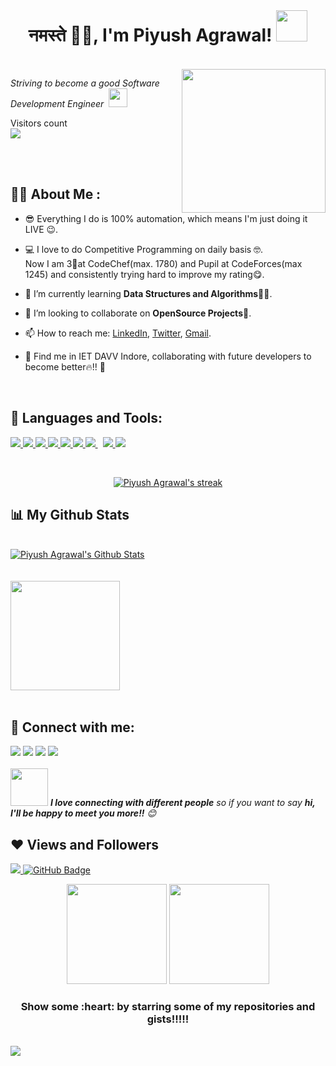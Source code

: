 <!-- <a href="#"><img width="100%" height="auto" src="https://i.imgur.com/iXuL1HG.png" height="160px"/></a> -->
<br>
<!-- <br> -->
<!-- ### <h1 align="center">Hey👋,𝐟𝐞𝐥𝐥𝐨𝐰 <𝚌𝚘𝚍𝚎𝚛𝚜/>! I am Piyush!!! 🤖</h1> -->
<h1 align="center">नमस्ते 🙏🏻, I'm Piyush Agrawal! <img src="https://media.giphy.com/media/12oufCB0MyZ1Go/giphy.gif" width="50"></h1>
<br>
<img align='right' src="https://media.giphy.com/media/M9gbBd9nbDrOTu1Mqx/giphy.gif" width="230">
<!-- <p><em>Aiming to become a Software Engineer at <a href="http://www.google.com">Google</a><img src="https://media.giphy.com/media/WUlplcMpOCEmTGBtBW/giphy.gif" width="30"> 
</em></p> -->
<p><em>Striving to become a good Software Development Engineer &nbsp<img src="https://media.giphy.com/media/WUlplcMpOCEmTGBtBW/giphy.gif" width="30"> 
</em></p>

<p align="center"> 
    
  Visitors count
    <br>
  <img src="https://profile-counter.glitch.me/p1yu5h0/count.svg" />
</p>


<br>
<br>

## 👨‍🎓 About Me :


- 😎 Everything I do is 100% automation, which means I'm just doing it LIVE 😉.

- 💻 I love to do Competitive Programming on daily basis 🤓. <br>
    Now I am 3🌟at CodeChef(max. 1780) and Pupil at CodeForces(max 1245) and consistently trying hard to improve my rating😋.
- 🌱 I’m currently learning **Data Structures and Algorithms**🧑‍💻.
- 👯 I’m looking to collaborate on **OpenSource Projects**📜.
- 📫 How to reach me: [LinkedIn](https://www.linkedin.com/in/p1yu5h/), [Twitter](https://twitter.com/p1yu5h0), [Gmail](piyush200205@gmail.com).
- 🏫 Find me in IET DAVV Indore, collaborating with future developers to become better🔥!! 💪
<br>

## 🚀 Languages and Tools:

<p align="left"> 
    <a href="https://isocpp.org/" target="-blank"><img src="https://img.icons8.com/color/48/000000/c-plus-plus-logo.png"/>
    <a href="https://www.java.com" target="_blank"> <img src="https://img.icons8.com/color/48/000000/java-coffee-cup-logo.png"/> </a>
<!--     <a href="https://reactjs.org/" target="_blank"> <img src="https://img.icons8.com/color/48/000000/react-native.png"/> </a> -->
<!--     <a href="https://spring.io/projects/spring-boot" target="_blank"> <img src="https://img.icons8.com/color/48/000000/spring-logo.png"/> </a>  -->
    <a href="https://developer.mozilla.org/en-US/docs/Web/JavaScript" target="_blank"> <img src="https://img.icons8.com/color/48/000000/javascript.png"/> </a> 
    <a href="https://www.w3.org/html/" target="_blank"> <img src="https://img.icons8.com/color/48/000000/html-5.png"/> </a> 
<!--     <a href="https://www.w3schools.com/css/" target="_blank"> <img src="https://img.icons8.com/color/48/000000/css3.png"/> </a>  -->
    <a href="https://getbootstrap.com" target="_blank"> <img src="https://img.icons8.com/color/48/000000/bootstrap.png"/> </a> 
    <a href="https://www.python.org" target="_blank"> <img src="https://img.icons8.com/color/48/000000/python.png"/> </a> 
    <a style="padding-right:8px;" href="https://nodejs.org" target="_blank"> <img src="https://img.icons8.com/color/48/000000/nodejs.png"/> </a> 
<!--     <a style="padding-right:8px;" href="https://www.mysql.com/" target="_blank"> <img src="https://img.icons8.com/fluent/50/000000/mysql-logo.png"/> </a> -->
<!--     <a href="https://www.mongodb.com/" target="_blank"> <img src="https://raw.githubusercontent.com/devicons/devicon/master/icons/mongodb/mongodb-original-wordmark.svg" alt="mongodb" width="48" height="48"/> </a>  -->
<!--     <a href="https://firebase.google.com/" target="_blank"> <img src="https://img.icons8.com/color/48/000000/firebase.png"/> </a>  -->
<!--     <a href="https://postman.com" target="_blank"> <img src="https://www.vectorlogo.zone/logos/getpostman/getpostman-icon.svg" alt="postman" width="45" height="45"/> </a>    -->
     <a href="https://www.android.com/intl/en_in/" target="_blank"><img src="https://img.icons8.com/fluency/48/000000/android-os.png"/>
    <a href="https://git-scm.com/" target="_blank"> <img src="https://img.icons8.com/color/48/000000/git.png"/> </a> 
<!--     <a href="https://www.jenkins.io" target="_blank"> <img src="https://www.vectorlogo.zone/logos/jenkins/jenkins-icon.svg" alt="jenkins" width="48" height="48"/> </a>  -->
<!--     <a href="https://redux.js.org" target="_blank"> <img src="https://img.icons8.com/color/48/000000/redux.png"/> </a> -->
<!--     <a href="https://expressjs.com" target="_blank"> <img src="https://raw.githubusercontent.com/devicons/devicon/master/icons/express/express-original-wordmark.svg" alt="express" width="40" height="40"/> </a> -->
</p>

<!-- [![React Badge](https://img.shields.io/badge/-React-61DBFB?style=for-the-badge&labelColor=black&logo=react&logoColor=61DBFB)](#)  [![Javascript Badge](https://img.shields.io/badge/-Javascript-F0DB4F?style=for-the-badge&labelColor=black&logo=javascript&logoColor=F0DB4F)](#) [![Typescript Badge](https://img.shields.io/badge/-Typescript-007acc?style=for-the-badge&labelColor=black&logo=typescript&logoColor=007acc)](#) [![Nodejs Badge](https://img.shields.io/badge/-Nodejs-3C873A?style=for-the-badge&labelColor=black&logo=node.js&logoColor=3C873A)](#) [![GraphQL Badge](https://img.shields.io/badge/-GraphQl-e535ab?style=for-the-badge&labelColor=black&logo=node.js&logoColor=e535ab)](#) -->
<br/>

<p align="center">
    <a href="https://github.com/p1yu5h0/github-readme-streak-stats">
        <img title="🔥 Get streak stats for your profile at git.io/streak-stats" alt="Piyush Agrawal's streak" src="http://github-readme-streak-stats.herokuapp.com?user=p1yu5h0&theme=jolly&hide_border=false"/>
    </a>
</p>

## 📊 My Github Stats

  <br/>
    <a href="https://github.com/p1yu5h0/github-readme-stats"><img alt="Piyush Agrawal's Github Stats" src="https://github-readme-stats.vercel.app/api?username=p1yu5h0&&theme=jolly&layout=compact" /></a>
        <br><br><br>
<!--   <a href="https://github.com/p1yu5h0/github-readme-stats"><img alt="Piyush Agrawal's Top Languages" src="https://github-readme-stats.vercel.app/api/top-langs/?username=p1yu5h0&langs_count=8&count_private=true&layout=compact&theme=react&hide_border=true&bg_color=0D1117" /></a> -->
        
<a href="https://github.com/p1yu5h0">
  <img align="center" src="https://github-readme-stats.vercel.app/api/top-langs/?username=p1yu5h0&theme=jolly&layout=compact"  height ="175px"  />
</a>
        
  <br/>
<!--   <b>Note:</b> Top languages is only a metric of the languages my public code consists of and doesn't reflect experience or skill level. -->



<br/>
<!-- <br/> -->

<!-- <img src="https://github-readme-stats.vercel.app/api?username=p1yu5h0&&show_icons=true&title_color=ebcc34&icon_color=5ec2d6&text_color=daf7dc&bg_color=151515"> -->

## 🤘 Connect with me:
<p align="left">

<a href = "https://www.linkedin.com/in/p1yu5h/"><img src="https://img.icons8.com/fluent/48/000000/linkedin.png"/></a>
<a href = "https://twitter.com/p1yu5h0"><img src="https://img.icons8.com/fluent/48/000000/twitter.png"/></a>
<a href = "https://www.instagram.com/p1yu5h.0/"><img src="https://img.icons8.com/fluent/48/000000/instagram-new.png"/></a>
<a href = "https://www.youtube.com/channel/UCu4XWded10bmst_mvTD0HHg"><img src="https://img.icons8.com/color/48/000000/youtube-play.png"/></a>
<br>
  <br>
    <img src="https://media.giphy.com/media/LnQjpWaON8nhr21vNW/giphy.gif" width="60"> <em><b>I love connecting with different people</b> so if you want to say <b>hi, I'll be happy to meet you more!!</b> 😊</em>
    <br>
  
    
## ❤ Views and Followers
<a href="https://github.com/Meghna-DAS/github-profile-views-counter">
    <img src="https://komarev.com/ghpvc/?username=p1yu5h0">
</a>
<a href="https://github.com/p1yu5h0?tab=followers"><img src="https://img.shields.io/github/followers/p1yu5h0?label=Followers&style=social" alt="GitHub Badge"></a>
  

 <p align="center"> <img src="https://octodex.github.com/images/daftpunktocat-thomas.gif" height="160px" width="160px"> <img src="https://octodex.github.com/images/daftpunktocat-guy.gif" height="160px" width="160px"> </p>  
    
 <h3 align="center">Show some :heart: by starring some of my repositories and gists!!!!! </h3> 
  
 <br>



        
  <img src="https://github.com/p1yu5h0/p1yu5h0/blob/main/root/SkyLine%20GitHub.gif"/>

        
        
        
<!--
**p1yu5h0/p1yu5h0** is a ✨ _special_ ✨ repository because its `README.md` (this file) appears on your GitHub profile.

Here are some ideas to get you started:

- 🔭 I’m currently working on ...
- 🌱 I’m currently learning ...
- 👯 I’m looking to collaborate on ...
- 🤔 I’m looking for help with ...
- 💬 Ask me about ...
- 📫 How to reach me: ...
- 😄 Pronouns: ...
- ⚡ Fun fact: ...
-->
